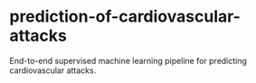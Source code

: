 # prediction-of-cardiovascular-attacks
End-to-end supervised machine learning pipeline for predicting cardiovascular attacks.
